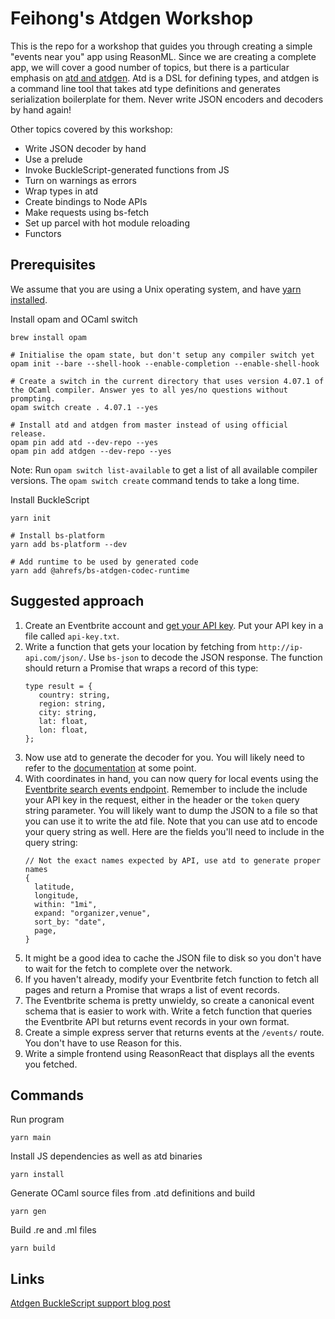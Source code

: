 # Feihong's Atdgen Workshop

This is the repo for a workshop that guides you through creating a simple "events near you" app using ReasonML. Since we are creating a complete app, we will cover a good number of topics, but there is a particular emphasis on [atd and atdgen](https://atd.readthedocs.io/). Atd is a DSL for defining types, and atdgen is a command line tool that takes atd type definitions and generates serialization boilerplate for them. Never write JSON encoders and decoders by hand again!

Other topics covered by this workshop:

- Write JSON decoder by hand
- Use a prelude
- Invoke BuckleScript-generated functions from JS
- Turn on warnings as errors
- Wrap types in atd
- Create bindings to Node APIs
- Make requests using bs-fetch
- Set up parcel with hot module reloading
- Functors

## Prerequisites

We assume that you are using a Unix operating system, and have [yarn installed](https://yarnpkg.com/lang/en/docs/install/).

Install opam and OCaml switch

    brew install opam

    # Initialise the opam state, but don't setup any compiler switch yet
    opam init --bare --shell-hook --enable-completion --enable-shell-hook

    # Create a switch in the current directory that uses version 4.07.1 of the OCaml compiler. Answer yes to all yes/no questions without prompting.
    opam switch create . 4.07.1 --yes

    # Install atd and atdgen from master instead of using official release.
    opam pin add atd --dev-repo --yes
    opam pin add atdgen --dev-repo --yes

Note: Run `opam switch list-available` to get a list of all available compiler versions. The `opam switch create` command tends to take a long time.

Install BuckleScript

    yarn init

    # Install bs-platform
    yarn add bs-platform --dev

    # Add runtime to be used by generated code
    yarn add @ahrefs/bs-atdgen-codec-runtime

## Suggested approach

1. Create an Eventbrite account and [get your API key](https://www.eventbrite.com/platform/api-keys/). Put your API key in a file called `api-key.txt`.
1. Write a function that gets your location by fetching from `http://ip-api.com/json/`. Use `bs-json` to decode the JSON response. The function should return a Promise that wraps a record of this type:
   ```reason
   type result = {
      country: string,
      region: string,
      city: string,
      lat: float,
      lon: float,
   };
   ```
1. Now use atd to generate the decoder for you. You will likely need to refer to the [documentation](https://atd.readthedocs.io/en/latest/) at some point.
1. With coordinates in hand, you can now query for local events using the [Eventbrite search events endpoint](https://www.eventbrite.com/platform/api#/reference/event-search/search-events). Remember to include the include your API key in the request, either in the header or the `token` query string parameter. You will likely want to dump the JSON to a file so that you can use it to write the atd file. Note that you can use atd to encode your query string as well. Here are the fields you'll need to include in the query string:
   ```reason
   // Not the exact names expected by API, use atd to generate proper names
   {
     latitude,
     longitude,
     within: "1mi",
     expand: "organizer,venue",
     sort_by: "date",
     page,
   }
   ```
1. It might be a good idea to cache the JSON file to disk so you don't have to wait for the fetch to complete over the network.
1. If you haven't already, modify your Eventbrite fetch function to fetch all pages and return a Promise that wraps a list of event records.
1. The Eventbrite schema is pretty unwieldy, so create a canonical event schema that is easier to work with. Write a fetch function that queries the Eventbrite API but returns event records in your own format.
1. Create a simple express server that returns events at the `/events/` route. You don't have to use Reason for  this.
1. Write a simple frontend using ReasonReact that displays all the events you fetched.

## Commands

Run program

    yarn main

Install JS dependencies as well as atd binaries

    yarn install

Generate OCaml source files from .atd definitions and build

    yarn gen

Build .re and .ml files

    yarn build

## Links

[Atdgen BuckleScript support blog post](https://tech.ahrefs.com/getting-started-with-atdgen-and-bucklescript-1f3a14004081)
